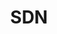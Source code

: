 ---
title: SDN
menu: 
    sidebar:
        name: SDN
        identifier: SDN
        parent: network
        weight: 100
---
